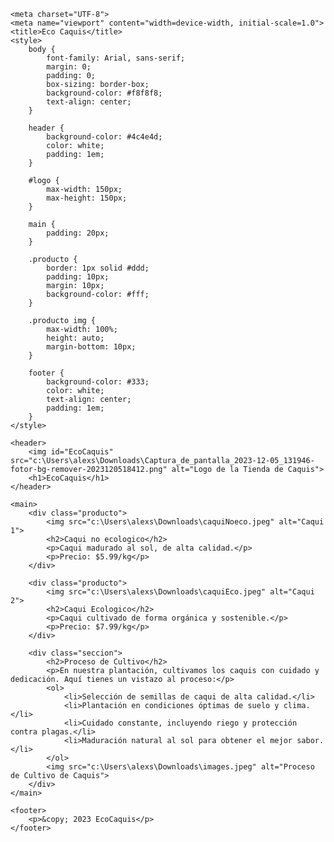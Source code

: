 

<!DOCTYPE html>
<html lang="es">
<head>
    
    <meta charset="UTF-8">
    <meta name="viewport" content="width=device-width, initial-scale=1.0">
    <title>Eco Caquis</title>
    <style>
        body {
            font-family: Arial, sans-serif;
            margin: 0;
            padding: 0;
            box-sizing: border-box;
            background-color: #f8f8f8;
            text-align: center;
        }

        header {
            background-color: #4c4e4d;
            color: white;
            padding: 1em;
        }

        #logo {
            max-width: 150px;
            max-height: 150px;
        }

        main {
            padding: 20px;
        }

        .producto {
            border: 1px solid #ddd;
            padding: 10px;
            margin: 10px;
            background-color: #fff;
        }

        .producto img {
            max-width: 100%;
            height: auto;
            margin-bottom: 10px;
        }

        footer {
            background-color: #333;
            color: white;
            text-align: center;
            padding: 1em;
        }
    </style>
</head>
<body>

    <header>
        <img id="EcoCaquis" src="c:\Users\alexs\Downloads\Captura_de_pantalla_2023-12-05_131946-fotor-bg-remover-2023120518412.png" alt="Logo de la Tienda de Caquis">
        <h1>EcoCaquis</h1>
    </header>

    <main>
        <div class="producto">
            <img src="c:\Users\alexs\Downloads\caquiNoeco.jpeg" alt="Caqui 1">
            <h2>Caqui no ecologico</h2>
            <p>Caqui madurado al sol, de alta calidad.</p>
            <p>Precio: $5.99/kg</p>
        </div>

        <div class="producto">
            <img src="c:\Users\alexs\Downloads\caquiEco.jpeg" alt="Caqui 2">
            <h2>Caqui Ecologico</h2>
            <p>Caqui cultivado de forma orgánica y sostenible.</p>
            <p>Precio: $7.99/kg</p>
        </div>

        <div class="seccion">
            <h2>Proceso de Cultivo</h2>
            <p>En nuestra plantación, cultivamos los caquis con cuidado y dedicación. Aquí tienes un vistazo al proceso:</p>
            <ol>
                <li>Selección de semillas de caqui de alta calidad.</li>
                <li>Plantación en condiciones óptimas de suelo y clima.</li>
                <li>Cuidado constante, incluyendo riego y protección contra plagas.</li>
                <li>Maduración natural al sol para obtener el mejor sabor.</li>
            </ol>
            <img src="c:\Users\alexs\Downloads\images.jpeg" alt="Proceso de Cultivo de Caquis">
        </div>
    </main>

    <footer>
        <p>&copy; 2023 EcoCaquis</p>
    </footer>
 
</main>
</body>
</html> 
